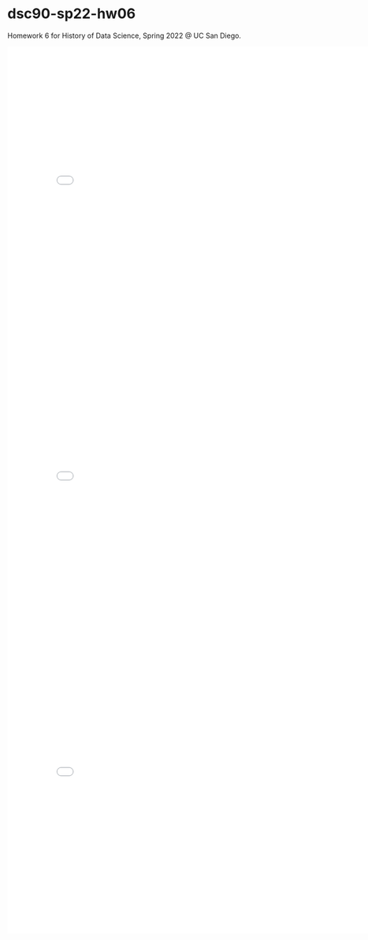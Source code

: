# dsc90-sp22-hw06
Homework 6 for History of Data Science, Spring 2022 @ UC San Diego.

<iframe src='./snow_map.html' width=800 height=600 frameBorder=0></iframe>

<iframe src='./galt_fig.html' width=800 height=600 frameBorder=0></iframe>

<iframe src='./france_fig.html' width=800 height=600 frameBorder=0></iframe>
